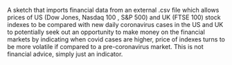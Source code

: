A sketch that imports financial data from an external .csv file which allows prices of US (Dow Jones, Nasdaq 100 , S&P 500) and UK (FTSE 100) stock indexes to be compared
with new daily coronavirus cases in the US and UK to potentially seek out an opportunity to make money on the financial markets by indicating when covid cases 
are higher, price of indexes turns to be more volatile if compared to a pre-coronavirus market.
This is not financial advice, simply just an indicator.
